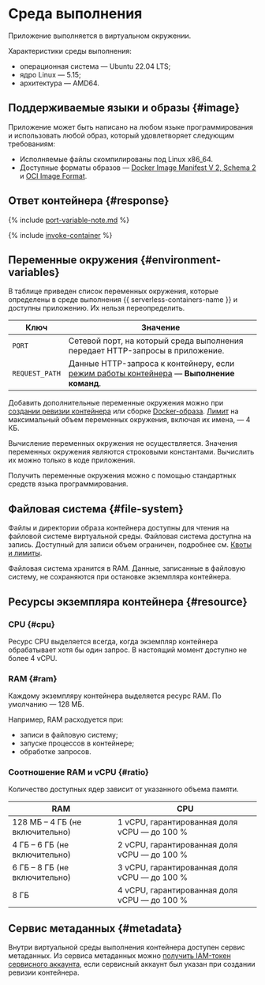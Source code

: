# Среда выполнения

Приложение выполняется в виртуальном окружении.

Характеристики среды выполнения:

* операционная система — Ubuntu 22.04 LTS;
* ядро Linux — 5.15;
* архитектура — AMD64.

## Поддерживаемые языки и образы {#image}

Приложение может быть написано на любом языке программирования и использовать любой образ, который удовлетворяет следующим требованиям:
* Исполняемые файлы скомпилированы под Linux x86_64.
* Доступные форматы образов — [Docker Image Manifest V 2, Schema 2](https://docs.docker.com/registry/spec/manifest-v2-2/) и [OCI Image Format](https://github.com/opencontainers/image-spec).

## Ответ контейнера {#response}

{% include [port-variable-note.md](../../_includes/serverless-containers/port-variable-note.md) %}

{% include [invoke-container](../../_includes/serverless-containers/invoke-container.md) %}

## Переменные окружения {#environment-variables}

В таблице приведен список переменных окружения, которые определены в среде выполнения {{ serverless-containers-name }} и доступны приложению. Их нельзя переопределить.

Ключ | Значение
---- | ----
`PORT` | Сетевой порт, на который среда выполнения передает HTTP-запросы в приложение.
`REQUEST_PATH` | Данные HTTP-запроса к контейнеру, если [режим работы контейнера](container.md#runtime) — **Выполнение команд**.

Добавить дополнительные переменные окружения можно при [создании ревизии контейнера](../operations/manage-revision.md#create) или сборке [Docker-образа](../../container-registry/concepts/docker-image.md). [Лимит](./limits.md#serverless-containers-limits) на максимальный объем переменных окружения, включая их имена, — 4 КБ.

Вычисление переменных окружения не осуществляется. Значения переменных окружения являются строковыми константами. Вычислить их можно только в коде приложения.

Получить переменные окружения можно с помощью стандартных средств языка программирования.

## Файловая система {#file-system}

Файлы и директории образа контейнера доступны для чтения на файловой системе виртуальной среды. Файловая система доступна на запись. Доступный для записи объем ограничен, подробнее см. [Квоты и лимиты](./limits.md).

Файловая система хранится в RAM. Данные, записанные в файловую систему, не сохраняются при остановке экземпляра контейнера.

## Ресурсы экземпляра контейнера {#resource}

### CPU {#cpu}

Ресурс CPU выделяется всегда, когда экземпляр контейнера обрабатывает хотя бы один запрос. В настоящий момент доступно не более 4 vCPU.

### RAM {#ram}

Каждому экземпляру контейнера выделяется ресурс RAM. По умолчанию — 128 МБ.

Например, RAM расходуется при:

* записи в файловую систему;
* запуске процессов в контейнере;
* обработке запросов.

### Соотношение RAM и vCPU {#ratio}

Количество доступных ядер зависит от указанного объема памяти.

RAM | CPU
--- | ---
128 МБ – 4 ГБ (не включительно) | 1 vCPU, гарантированная доля vCPU — до 100 % 
4 ГБ – 6 ГБ (не включительно) | 2 vCPU, гарантированная доля vCPU — до 100 %
6 ГБ – 8 ГБ (не включительно) | 3 vCPU, гарантированная доля vCPU — до 100 %
8 ГБ | 4 vCPU, гарантированная доля vCPU — до 100 %

## Сервис метаданных {#metadata}

Внутри виртуальной среды выполнения контейнера доступен сервис метаданных. Из сервиса метаданных можно [получить IAM-токен сервисного аккаунта](../operations/sa.md), если сервисный аккаунт был указан при создании ревизии контейнера.